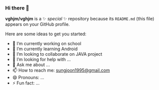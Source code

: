 ### Hi there 👋


**vghjm/vghjm** is a ✨ _special_ ✨ repository because its `README.md` (this file) appears on your GitHub profile.

Here are some ideas to get you started:

- 🔭 I’m currently working on school
- 🌱 I’m currently learning Android
- 👯 I’m looking to collaborate on JAVA project
- 🤔 I’m looking for help with ...
- 💬 Ask me about ...
- 📫 How to reach me: sungjoon1995@gmail.com
- 😄 Pronouns: ...
- ⚡ Fun fact: ...
